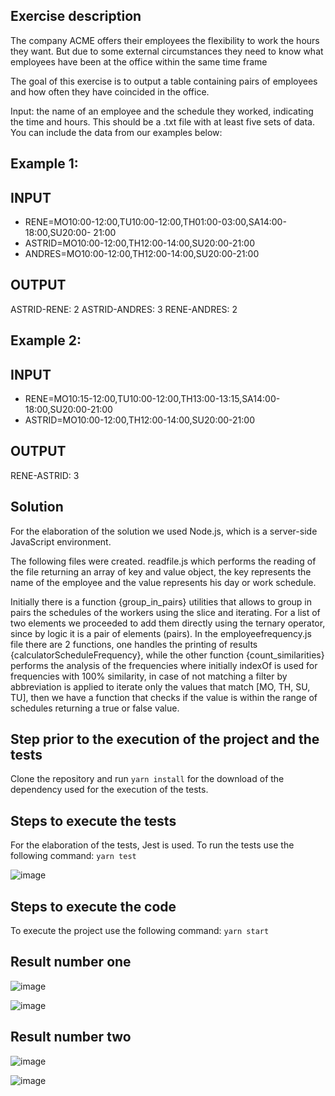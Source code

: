 ## Exercise description

The company ACME offers their employees the flexibility to work the hours they want. But due to some external circumstances they need to know what employees have been at the office within the same time frame

The goal of this exercise is to output a table containing pairs of employees and how often they have coincided in the office.

Input: the name of an employee and the schedule they worked, indicating the time and hours. This should be a .txt file with at least five sets of data. You can include the data from our examples below:

## Example 1:

## INPUT
- RENE=MO10:00-12:00,TU10:00-12:00,TH01:00-03:00,SA14:00-18:00,SU20:00- 21:00
- ASTRID=MO10:00-12:00,TH12:00-14:00,SU20:00-21:00
- ANDRES=MO10:00-12:00,TH12:00-14:00,SU20:00-21:00


## OUTPUT
ASTRID-RENE: 2
ASTRID-ANDRES: 3
RENE-ANDRES: 2

## Example 2:

## INPUT
- RENE=MO10:15-12:00,TU10:00-12:00,TH13:00-13:15,SA14:00-18:00,SU20:00-21:00
- ASTRID=MO10:00-12:00,TH12:00-14:00,SU20:00-21:00

## OUTPUT
RENE-ASTRID: 3

## Solution
For the elaboration of the solution we used Node.js, which is a server-side JavaScript environment.

The following files were created.
readfile.js which performs the reading of the file returning an array of key and value object, the key represents the name of the employee and the value represents his day or work schedule.

Initially there is a function {group_in_pairs} utilities that allows to group in pairs the schedules of the workers using the slice and iterating. For a list of two elements we proceeded to add them directly using the ternary operator, since by logic it is a pair of elements (pairs).
In the employeefrequency.js file there are 2 functions, one handles the printing of results {calculatorScheduleFrequency}, while the other function {count_similarities} performs the analysis of the frequencies where initially indexOf is used for frequencies with 100% similarity, in case of not matching a filter by abbreviation is applied to iterate only the values that match [MO, TH, SU, TU], then we have a function that checks if the value is within the range of schedules returning a true or false value.

## Step prior to the execution of the project and the tests
Clone the repository and run `yarn install` for the download of the dependency used for the execution of the tests.

## Steps to execute the tests
For the elaboration of the tests, Jest is used. To run the tests use the following command: 
`yarn test`

![image](https://user-images.githubusercontent.com/11983683/146312577-3c425720-e714-4fb8-bf14-8164d969d2b2.png)

## Steps to execute the code
To execute the project use the following command:
`yarn start`

## Result number one

![image](https://user-images.githubusercontent.com/11983683/146313017-ad8c87a0-5915-47da-bb54-37ccb69163b7.png)

![image](https://user-images.githubusercontent.com/11983683/146312674-e0905292-68c8-4039-8b48-a51e169187f4.png)

## Result number two

![image](https://user-images.githubusercontent.com/11983683/146312783-38857393-8168-4c5c-a71e-c18e2be3b0a2.png)

![image](https://user-images.githubusercontent.com/11983683/146313056-73f9808c-1273-4f5e-bd2a-bbb72e25367d.png)

